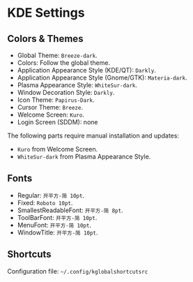 # KDE Settings

## Colors & Themes

- Global Theme: `Breeze-dark`.
- Colors: Follow the global theme.
- Application Appearance Style (KDE/QT): `Darkly`.
- Application Appearance Style (Gnome/GTK): `Materia-dark`.
- Plasma Appearance Style: `WhiteSur-dark`.
- Window Decoration Style: `Darkly`.
- Icon Theme: `Papirus-Dark`.
- Cursor Theme: `Breeze`.
- Welcome Screen: `Kuro`.
- Login Screen (SDDM): none

The following parts require manual installation and updates:

- `Kuro` from Welcome Screen.
- `WhiteSur-dark` from Plasma Appearance Style.

## Fonts

- Regular: `开平方-简 10pt`.
- Fixed: `Roboto 10pt`.
- SmallestReadableFont: `开平方-简 8pt`.
- ToolBarFont: `开平方-简 10pt`.
- MenuFont: `开平方-简 10pt`.
- WindowTitle: `开平方-简 10pt`.

## Shortcuts

Configuration file: `~/.config/kglobalshortcutsrc`

